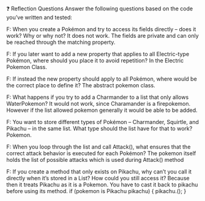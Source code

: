 ❓ Reflection Questions
Answer the following questions based on the code you’ve written and tested:

F: When you create a Pokémon and try to access its fields directly – does it work? Why or why not?
It does not work. The fields are private and can only be reached through the matching property.

F: If you later want to add a new property that applies to all Electric-type Pokémon, where should you place it to avoid repetition?
In the Electric Pokemon Class.

F: If instead the new property should apply to all Pokémon, where would be the correct place to define it?
The abstract pokemon class.

F: What happens if you try to add a Charmander to a list that only allows WaterPokemon?
It would not work, since Charamander is a firepokemon. However if the list allowed pokemon generally it would be able to be added.

F: You want to store different types of Pokémon – Charmander, Squirtle, and Pikachu – in the same list. What type should the list have for that to work?
Pokemon.

F: When you loop through the list and call Attack(), what ensures that the correct attack behavior is executed for each Pokémon?
The pokemon itself holds the list of possible attacks which is used during Attack() method

F: If you create a method that only exists on Pikachu, why can’t you call it directly when it’s stored in a List<Pokemon>? How could you still access it?
Because then it treats Pikachu as it is a Pokemon. You have to cast it back to pikachu before using its method.
                if (pokemon is Pikachu pikachu)
                {
                    pikachu.<method>();
                }
